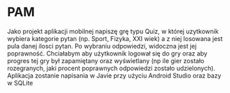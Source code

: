 # PAM

Jako projekt aplikacji mobilnej napiszę grę typu Quiz,  w której uzytkownik wybiera kategorie pytan (np. Sport, Fizyka, XXI wiek) a z niej losowana jest pula danej ilosci pytan. Po wybraniu odpowiedzi, widoczna jest jej poprawność. Chciałabym aby użytkownik logował się do gry oraz aby progres tej gry był zapamiętany oraz wyświetlany (np ile gier zostało rozegranych, jaki procent poprawnych odpowiedzi zostało udzielonych).
Aplikacja zostanie napisania w Javie przy użyciu Android Studio oraz bazy w SQLite
